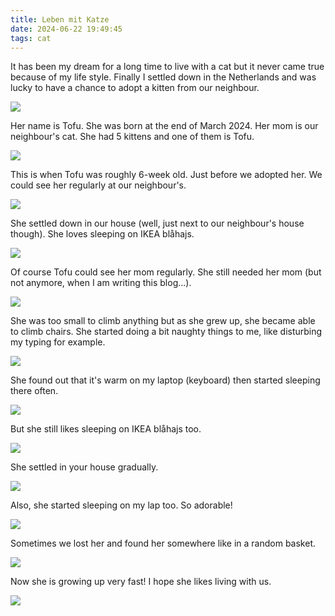 ```yaml
---
title: Leben mit Katze
date: 2024-06-22 19:49:45
tags: cat
---
```


It has been my dream for a long time to live with a cat but it never came true because of my life style. Finally I settled down in the Netherlands and was lucky to have a chance to adopt a kitten from our neighbour.

![](/uploads/220624/tofu.jpg)

Her name is Tofu. She was born at the end of March 2024. Her mom is our neighbour's cat. She had 5 kittens and one of them is Tofu.

![](/uploads/220624/20240321_170519577.jpg)

This is when Tofu was roughly 6-week old. Just before we adopted her. We could see her regularly at our neighbour's.

![](/uploads/220624/20240430_184901713.jpg)

She settled down in our house (well, just next to our neighbour's house though). She loves sleeping on IKEA blåhajs.

![](/uploads/220624/20240515_114027928.jpg)

Of course Tofu could see her mom regularly. She still needed her mom (but not anymore, when I am writing this blog...).

![](/uploads/220624/20240518_090241592.jpg)

She was too small to climb anything but as she grew up, she became able to climb chairs. She started doing a bit naughty things to me, like disturbing my typing for example.

![](/uploads/220624/20240523_093139764.jpg)

She found out that it's warm on my laptop (keyboard) then started sleeping there often.

![](/uploads/220624/20240522_162301685.jpg)

But she still likes sleeping on IKEA blåhajs too.

![](/uploads/220624/20240527_100538357.jpg)

She settled in your house gradually.

![](/uploads/220624/20240530_092342937.jpg)

Also, she started sleeping on my lap too. So adorable!

![](/uploads/220624/20240605_203758900.jpg)

Sometimes we lost her and found her somewhere like in a random basket.

![](/uploads/220624/20240607_072813687.jpg)

Now she is growing up very fast! I hope she likes living with us.

![](/uploads/220624/20240615_131533058.jpg)
